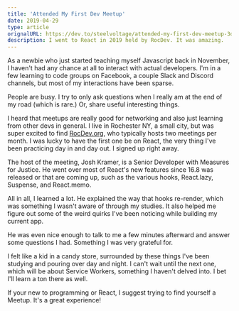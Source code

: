 ```yaml
---
title: 'Attended My First Dev Meetup'
date: 2019-04-29
type: article
orignalURL: https://dev.to/steelvoltage/attended-my-first-dev-meetup-3dp2
description: I went to React in 2019 held by RocDev. It was amazing.
---
```


As a newbie who just started teaching myself Javascript back in November, I haven't had any chance at all to interact with actual developers. I'm in a few learning to code groups on Facebook, a couple Slack and Discord channels, but most of my interactions have been sparse.

People are busy. I try to only ask questions when I really am at the end of my road (which is rare.) Or, share useful interesting things.

I heard that meetups are really good for networking and also just learning from other devs in general. I live in Rochester NY, a small city, but was super excited to find [RocDev.org](https://rocdev.org/), who typically hosts two meetings per month. I was lucky to have the first one be on React, the very thing I've been practicing day in and day out. I signed up right away.

The host of the meeting, Josh Kramer, is a Senior Developer with Measures for Justice. He went over most of React's new features since 16.8 was released or that are coming up, such as the various hooks, React.lazy, Suspense, and React.memo.

All in all, I learned a lot. He explained the way that hooks re-render, which was something I wasn't aware of through my studies. It also helped me figure out some of the weird quirks I've been noticing while building my current app.

He was even nice enough to talk to me a few minutes afterward and answer some questions I had. Something I was very grateful for.

I felt like a kid in a candy store, surrounded by these things I've been studying and pouring over day and night. I can't wait until the next one, which will be about Service Workers, something I haven't delved into. I bet I'll learn a ton there as well.

If your new to programming or React, I suggest trying to find yourself a Meetup. It's a great experience!
